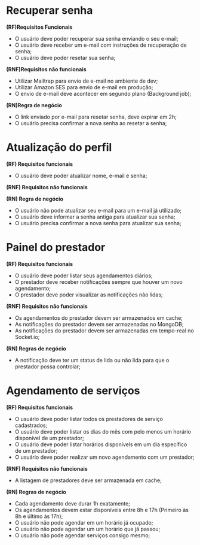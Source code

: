 # Recuperar senha

**(RF)Requisitos Funcionais**

- O usuário deve poder recuperar sua senha enviando o seu e-mail;
- O usuário deve receber um e-mail com instruções de recuperação de senha;
- O usuário deve poder resetar sua senha;

**(RNF)Requisitos não funcionais**

- Utilizar Mailtrap para envio de e-mail no ambiente de dev;
- Utilizar Amazon SES para envio de e-mail em produção;
- O envio de e-mail deve acontecer em segundo plano (Background job);

**(RN)Regra de negócio**

- O link enviado por e-mail para resetar senha, deve expirar em 2h;
- O usuário precisa confirmar a nova senha ao resetar a senha;

# Atualização do perfil

**(RF) Requisitos funcionais**

- O usuário deve poder atualizar nome, e-mail e senha;

**(RNF) Requisitos não funcionais**

**(RN) Regra de negócio**

- O usuário não pode atualizar seu e-mail para um e-mail já utilizado;
- O usuário deve informar a senha antiga para atualizar sua senha;
- O usuário precisa confirmar a nova senha para atualizar sua senha;


# Painel do prestador

**(RF) Requisitos funcionais**

- O usuário deve poder listar seus agendamentos diários;
- O prestador deve receber notificações sempre que houver um novo agendamento;
- O prestador deve poder visualizar as notificações não lidas;

**(RNF) Requisitos não funcionais**

- Os agendamentos do prestador devem ser armazenados em cache;
- As notificações do prestador devem ser armazenadas no MongoDB;
- As notificações do prestador devem ser armazenadas em tempo-real no Socket.io;

**(RN) Regras de negócio**

- A notificação deve ter um status de lida ou não lida para que o prestador possa controlar;

# Agendamento de serviços

**(RF) Requisitos funcionais**

- O usuário deve poder listar todos os prestadores de serviço cadastrados;
- O usuário deve poder listar os dias do mês com pelo menos um horário disponível de um prestador;
- O usuário deve poder listar horários disponívels em um dia específico de um prestador;
- O usuário deve poder realizar um novo agendamento com um prestador;

**(RNF) Requisitos não funcionais**

- A listagem de prestadores deve ser armazenada em cache;

**(RN) Regras de negócio**

- Cada agendamento deve durar 1h exatamente;
- Os agendamentos devem estar disponíveis entre 8h e 17h (Primeiro às 8h e último às 17h);
- O usuário não pode agendar em um horário já ocupado;
- O usuário não pode agendar um um horário que já passou;
- O usuário não pode agendar serviços consigo mesmo;

